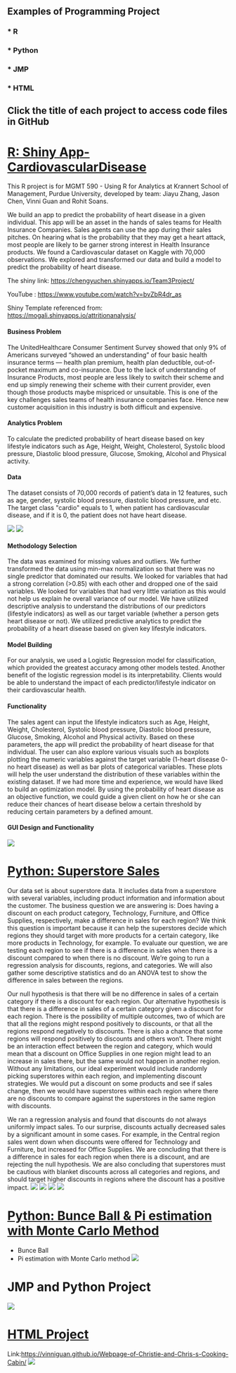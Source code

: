 ## Examples of Programming Project
### * R
### * Python
### * JMP
### * HTML
## Click the title of each project to access code files in GitHub

# [R: Shiny App-CardiovascularDisease](https://github.com/VinniGuan/CVS-disease-R-Shiny-App-Project)

This R project is for MGMT 590 - Using R for Analytics at Krannert School of Management, Purdue University, developed by team: Jiayu Zhang, Jason Chen, Vinni Guan and Rohit Soans.

We build an app to predict the probability of heart disease in a given individual. This app will be an asset in the hands of sales teams for Health Insurance Companies.  Sales agents can use the app during their sales pitches. On hearing what is the probability that they may get a heart attack, most people are likely to be garner strong interest in Health Insurance products. We found a Cardiovascular dataset on Kaggle with 70,000 observations. We explored and transformed our data and build a model to predict the probability of heart disease.

The shiny link: https://chengyuchen.shinyapps.io/Team3Project/ 

YouTube : https://www.youtube.com/watch?v=bvZbR4dr_as

Shiny Template referenced from: https://mogali.shinyapps.io/attritionanalysis/

#### Business Problem
The UnitedHealthcare Consumer Sentiment Survey showed that only 9% of Americans surveyed “showed an understanding” of four basic health insurance terms — health plan premium, health plan deductible, out-of- pocket maximum and co-insurance. Due to the lack of understanding of Insurance Products, most people are less likely to switch their scheme and end up simply renewing their scheme with their current provider, even though those products maybe mispriced or unsuitable. This is one of the key challenges sales teams of health insurance companies face. Hence new customer acquisition in this industry is both difficult and expensive.

#### Analytics Problem
To calculate the predicted probability of heart disease based on key lifestyle indicators such as Age, Height, Weight, Cholesterol, Systolic blood pressure, Diastolic blood pressure, Glucose, Smoking, Alcohol and Physical activity.

#### Data
The dataset consists of 70,000 records of patient’s data in 12 features, such as age, gender, systolic blood pressure, diastolic blood pressure, and etc. The target class "cardio" equals to 1, when patient has cardiovascular disease, and if it is 0, the patient does not have heart disease.

![](/images/Shiny1.png)
![](/images/Shiny2.png)

#### Methodology Selection
The data was examined for missing values and outliers. We further transformed the data using min-max normalization so that there was no single predictor that dominated our results. We looked for variables that had a strong correlation (>0.85) with each other and dropped one of the said variables. We looked for variables that had very little variation as this would not help us explain he overall variance of our model. We have utilized descriptive analysis to understand the distributions of our predictors (lifestyle indicators) as well as our target variable (whether a person gets heart disease or not). We utilized predictive analytics to predict the probability of a heart disease based on given key lifestyle indicators.

#### Model Building
For our analysis, we used a Logistic Regression model for classification, which provided the greatest accuracy among other models tested. Another benefit of the logistic regression model is its interpretability. Clients would be able to understand the impact of each predictor/lifestyle indicator on their cardiovascular health.

#### Functionality
The sales agent can input the lifestyle indicators such as Age, Height, Weight, Cholesterol, Systolic blood pressure, Diastolic blood pressure, Glucose, Smoking, Alcohol and Physical activity. Based on these parameters, the app will predict the probability of heart disease for that individual. The user can also explore various visuals such as boxplots plotting the numeric variables against the target variable (1-heart disease 0- no heart disease) as well as bar plots of categorical variables. These plots will help the user understand the distribution of these variables within the existing dataset. If we had more time and experience, we would have liked to build an optimization model. By using the probability of heart disease as an objective function, we could guide a given client on how he or she can reduce their chances of heart disease below a certain threshold by reducing certain parameters by a defined amount.

#### GUI Design and Functionality
![](/images/Shiny3.png)

# [Python: Superstore Sales](https://github.com/VinniGuan/Superstore-Sales-Python)
Our data set is about superstore data. It includes data from a superstore with several variables, including product information and information about the customer. The business question we are answering is: Does having a discount on each product category, Technology, Furniture, and Office Supplies, respectively, make a difference in sales for each region? We think this question is important because it can help the superstores decide which regions they should target with more products for a certain category, like more products in Technology, for example. 
To evaluate our question, we are testing each region to see if there is a difference in sales when there is a discount compared to when there is no discount. We’re going to run a regression analysis for discounts, regions, and categories. We will also gather some descriptive statistics and do an ANOVA test to show the difference in sales between the regions. 

Our null hypothesis is that there will be no difference in sales of a certain category if there is a discount for each region. Our alternative hypothesis is that there is a difference in sales of a certain category given a discount for each region. 
There is the possibility of multiple outcomes, two of which are that all the regions might respond positively to discounts, or that all the regions respond negatively to discounts. There is also a chance that some regions will respond positively to discounts and others won’t. There might be an interaction effect between the region and category, which would mean that a discount on Office Supplies in one region might lead to an increase in sales there, but the same would not happen in another region. 
Without any limitations, our ideal experiment would include randomly picking superstores within each region, and implementing discount strategies. We would put a discount on some products and see if sales change, then we would have superstores within each region where there are no discounts to compare against the superstores in the same region with discounts.

We ran a regression analysis and found that discounts do not always uniformly impact sales. To our surprise, discounts actually decreased sales by a significant amount in some cases.  For example, in the Central region sales went down when discounts were offered for Technology and Furniture, but increased for Office Supplies. We are concluding that there is a difference in sales for each region when there is a discount, and are rejecting the null hypothesis. We are also concluding that superstores must be cautious with blanket discounts across all categories and regions, and should target higher discounts in regions where the discount has a positive impact. 
![](/images/Superstore1.png)
![](/images/Superstore2.png)
![](/images/Superstore3.png)
![](/images/Superstore4.png)

# [Python: Bunce Ball & Pi estimation with Monte Carlo Method](https://github.com/VinniGuan/Yingyan-Guan-Python-Projects)
* Bunce Ball
* Pi estimation with Monte Carlo method
![](/images/Python2.png)


# JMP and Python Project
![](/images/JMP.png)


# [HTML Project](https://github.com/VinniGuan/Webpage-of-Christie-and-Chris-s-Cooking-Cabin)
Link:https://vinniguan.github.io/Webpage-of-Christie-and-Chris-s-Cooking-Cabin/
![](/images/HTML1.png)
